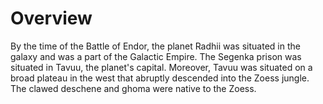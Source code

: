 # Overview

By the time of the Battle of Endor, the planet Radhii was situated in the galaxy and was a part of the Galactic Empire.
The Segenka prison was situated in Tavuu, the planet's capital.
Moreover, Tavuu was situated on a broad plateau in the west that abruptly descended into the Zoess jungle.
The clawed deschene and ghoma were native to the Zoess.
